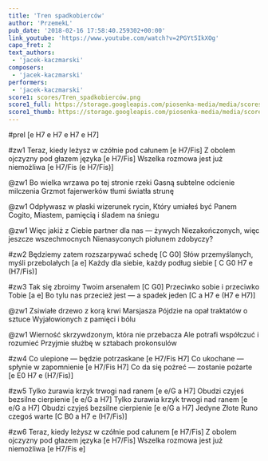 ```yaml
---
title: 'Tren spadkobierców'
author: 'PrzemekL'
pub_date: '2018-02-16 17:58:40.259302+00:00'
link_youtube: 'https://www.youtube.com/watch?v=2PGYt5IkXOg'
capo_fret: 2
text_authors:
 - 'jacek-kaczmarski'
composers:
 - 'jacek-kaczmarski'
performers:
 - 'jacek-kaczmarski'
score1: scores/Tren_spadkobierców.png
score1_full: https://storage.googleapis.com/piosenka-media/media/scores/Tren_spadkobierców.png
score1_thumb: https://storage.googleapis.com/piosenka-media/media/scores/Tren_spadkobierc%C3%B3w.png.180x0_q85_upscale.jpg
---
```


#prel
[e H7 e H7 e H7 e H7]

#zw1
Teraz, kiedy leżysz w czółnie pod całunem [e H7/Fis]
Z obolem ojczyzny pod głazem języka [e H7/Fis]
Wszelka rozmowa jest już niemożliwa [e H7/Fis   (e H7/Fis)]

@zw1
Bo wielka wrzawa po tej stronie rzeki
Gasną subtelne odcienie milczenia
Grzmot fajerwerków tłumi światła strunę

@zw1
Odpływasz w płaski wizerunek rycin,
Który umiałeś być Panem Cogito,
Miastem, pamięcią i śladem na śniegu

@zw1
Więc jakiż z Ciebie partner dla nas — żywych
Niezakończonych, więc jeszcze wszechmocnych
Nienasyconych piołunem zdobyczy?

#zw2
Będziemy zatem rozszarpywać schedę [C G0]
Słów przemyślanych, myśli przebolałych [a e]
Każdy dla siebie, każdy podług siebie [ C G0 H7 e (H7/Fis)]

#zw3
Tak się zbroimy Twoim arsenałem [C G0]
Przeciwko sobie i przeciwko Tobie [a e]
Bo tylu nas przecież jest — a spadek jeden [C a H7 e   (H7 e H7)]

@zw1
Zsiwiałe drzewo z korą krwi Marsjasza
Pójdzie na opał traktatów o sztuce
Wyjałowionych z pamięci i bólu

@zw1
Wierność skrzywdzonym, która nie przebacza
Ale potrafi współczuć i rozumieć
Przyjmie służbę w sztabach prokonsulów

#zw4
Co ulepione — będzie potrzaskane [e H7/Fis H7]
Co ukochane — spłynie w zapomnienie [e H7/Fis H7]
Co da się pożreć — zostanie pożarte [e E0 H7 e (H7/Fis)]

#zw5
Tylko żurawia krzyk trwogi nad ranem [e e/G a H7]
Obudzi czyjeś bezsilne cierpienie [e e/G a H7]
Tylko żurawia krzyk trwogi nad ranem [e e/G a H7]
Obudzi czyjeś bezsilne cierpienie [e e/G a H7]
Jedyne Złote Runo czegoś warte [C B0 a H7 e (H7/Fis)]

#zw6
Teraz, kiedy leżysz w czółnie pod całunem [e H7/Fis]
Z obolem ojczyzny pod głazem języka [e H7/Fis]
Wszelka rozmowa jest już niemożliwa [e H7/Fis e]